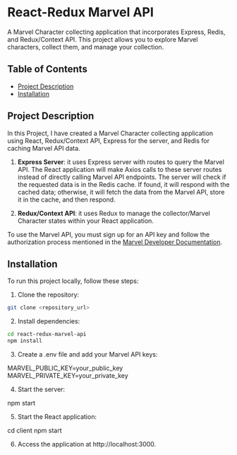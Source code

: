 # React-Redux Marvel API

A Marvel Character collecting application that incorporates Express, Redis, and Redux/Context API. This project allows you to explore Marvel characters, collect them, and manage your collection.

## Table of Contents

- [Project Description](#project-description)
- [Installation](#installation)

## Project Description

In this Project, I have created a Marvel Character collecting application using React, Redux/Context API, Express for the server, and Redis for caching Marvel API data.

1. **Express Server**: it uses Express server with routes to query the Marvel API. The React application will make Axios calls to these server routes instead of directly calling Marvel API endpoints. The server will check if the requested data is in the Redis cache. If found, it will respond with the cached data; otherwise, it will fetch the data from the Marvel API, store it in the cache, and then respond.

2. **Redux/Context API**: it uses Redux to manage the collector/Marvel Character states within your React application.

To use the Marvel API, you must sign up for an API key and follow the authorization process mentioned in the [Marvel Developer Documentation](https://developer.marvel.com/documentation/authorization).

## Installation

To run this project locally, follow these steps:

1. Clone the repository:

```bash
git clone <repository_url>
```

2. Install dependencies:

```bash
cd react-redux-marvel-api
npm install
```

3. Create a .env file and add your Marvel API keys:

MARVEL_PUBLIC_KEY=your_public_key
MARVEL_PRIVATE_KEY=your_private_key

4. Start the server:

npm start

5. Start the React application:

cd client
npm start

6. Access the application at http://localhost:3000.
